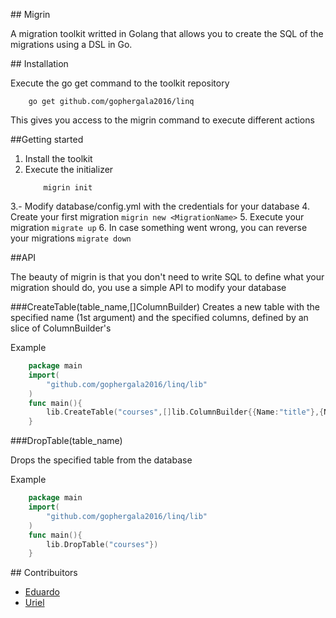 ## Migrin

A migration toolkit writted in Golang that allows you to create the SQL of the migrations using a DSL in Go.

## Installation

Execute the go get command to the toolkit repository
```
	go get github.com/gophergala2016/linq
```

This gives you access to the migrin command to execute different actions

##Getting started

1. Install the toolkit
2. Execute the initializer
	```
		migrin init
	```
3.- Modify database/config.yml with the credentials for your database
4. Create your first migration
	```
		migrin new <MigrationName>
	```
5. Execute your migration
	```
		migrate up
	```
6. In case something went wrong, you can reverse your migrations
	```
		migrate down
	```

##API

The beauty of migrin is that you don't need to write SQL to define what your migration should do, you use a simple API to modify your database

###CreateTable(table_name,[]ColumnBuilder)
Creates a new table with the specified name (1st argument) and the specified columns, defined by an slice of ColumnBuilder's

Example
```go
	package main 
	import(
		"github.com/gophergala2016/linq/lib"
	)
	func main(){
		lib.CreateTable("courses",[]lib.ColumnBuilder{{Name:"title"},{Name:"description"}})	
	}
```

###DropTable(table_name)

Drops the specified table from the database

Example
```go
	package main 
	import(
		"github.com/gophergala2016/linq/lib"
	)
	func main(){
		lib.DropTable("courses"})	
	}
```

## Contribuitors

* [Eduardo](https://github.com/eduardo78d)
* [Uriel](https://github.com/urielhdz)

